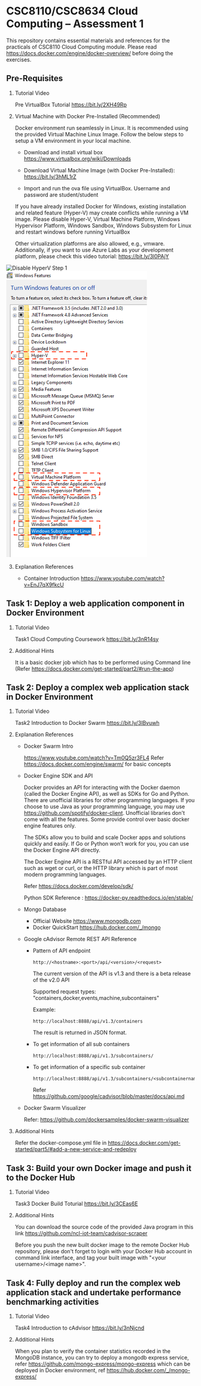 # CSC8110/CSC8634 Cloud Computing – Assessment 1
This repository contains essential materials and references for the practicals of CSC8110 Cloud Computing module. Please read https://docs.docker.com/engine/docker-overview/ before doing the exercises.

## Pre-Requisites
1. Tutorial Video 

	Pre VirtualBox Tutorial https://bit.ly/2XH49Rp

2. Virtual Machine with Docker Pre-Installed   (Recommended)

	Docker environment run seamlessly in Linux. It is recommended using the provided Virtual Machine Linux Image. Follow the below steps to setup a VM environment in your local machine.

	* Download and install virtual box https://www.virtualbox.org/wiki/Downloads

	* Download Virtual Machine Image (with Docker Pre-Installed): https://bit.ly/3hML1rZ

	* Import and run the ova file using VirtualBox. Username and password are student/student

	If you have already installed Docker for Windows, existing installation and related feature (Hyper-V) may create conflicts while running a VM image. Please disable Hyper-V, Virtual Machine Platform, Windows Hypervisor Platform, Windows Sandbox, Windows Subsystem for Linux and restart windows before running VirtualBox

	Other virtualization platforms are also allowed, e.g., vmware. Additionally, if you want to use Azure Labs as your development platform, please check this video tutorial:  <https://bit.ly/3l0PAjY>


![Disable HyperV Step 1](disableHyper-V-1.png?raw=true "Search for 'Turn Windows Features on or off'")
![Disable HyperV Step 2](disable-HyperV.png?raw=true "Disable Hyper-V")

3. Explanation References

	* Container Introduction <https://www.youtube.com/watch?v=EnJ7qX9fkcU>

## Task 1: Deploy a web application component in Docker Environment

1. Tutorial Video

	Task1 Cloud Computing Coursework https://bit.ly/3nR14sy

2. Additional Hints

	It is a basic docker job which has to be performed using Command line (Refer https://docs.docker.com/get-started/part2/#run-the-app)

## Task 2: Deploy a complex web application stack in Docker Environment

1. Tutorial Video

	Task2 Introduction to Docker Swarm https://bit.ly/3lBvuwh
2. Explanation References
	* Docker Swarm Intro 
		
		https://www.youtube.com/watch?v=Tm0Q5zr3FL4
		Refer https://docs.docker.com/engine/swarm/ for basic concepts
	* Docker Engine SDK and API

		Docker provides an API for interacting with the Docker daemon (called the Docker Engine API), as well as SDKs for Go and Python. There are unofficial libraries for other programming languages. If you choose to use Java as your programming language, you may use https://github.com/spotify/docker-client. Unofficial libraries don't come with all the features. Some provide control over basic docker engine features only.

		The SDKs allow you to build and scale Docker apps and solutions quickly and easily. If Go or Python won’t work for you, you can use the Docker Engine API directly.

		The Docker Engine API is a RESTful API accessed by an HTTP client such as wget or curl, or the HTTP library which is part of most modern programming languages.

		Refer https://docs.docker.com/develop/sdk/

		Python SDK Reference : https://docker-py.readthedocs.io/en/stable/
	
	* Mongo Database
		* Official Website
		https://www.mongodb.com
		* Docker QuickStart
		https://hub.docker.com/_/mongo

	* Google cAdvisor Remote REST API Reference
		* Pattern of API endpoint
			```
			http://<hostname>:<port>/api/<version>/<request>
			```
		
			The current version of the API is v1.3 and there is a beta release of the v2.0 API
		
    		Supported request types: &quot;containers,docker,events,machine,subcontainers&quot;
		
    		Example: 
			```
			http://localhost:8888/api/v1.3/containers
			```
    	
			The result is returned in JSON format.
		
		* To get information of all sub containers 
		
			```
			http://localhost:8888/api/v1.3/subcontainers/
			```
		
		* To get information of a specific sub container 
		
			```
			http://localhost:8888/api/v1.3/subcontainers/<subcontainername>
			```
		
			Refer https://github.com/google/cadvisor/blob/master/docs/api.md

	* Docker Swarm Visualizer

		Refer: https://github.com/dockersamples/docker-swarm-visualizer

3. Additional Hints

	Refer the docker-compose.yml file in https://docs.docker.com/get-started/part5/#add-a-new-service-and-redeploy 

## Task 3: Build your own Docker image and push it to the Docker Hub

1. Tutorial Video

	Task3 Docker Build Toturial <https://bit.ly/3CEas6E>

2. Additional Hints
	
	You can download the source code of the provided Java program in this link https://github.com/ncl-iot-team/cadvisor-scraper

	Before you push the new built docker image to the remote Docker Hub repository, please don't forget to login with your Docker Hub account in command link interface, and tag your built image with "&lt;your username&gt;/&lt;image name&gt;". 

## Task 4: Fully deploy and run the complex web application stack and undertake performance benchmarking activities

1. Tutorial Video

	Task4 Introduction to cAdvisor https://bit.ly/3nNjcnd

2. Additional Hints

	When you plan to verify the container statistics recorded in the MongoDB instance, you can try to deploy a mongodb express service, refer https://github.com/mongo-express/mongo-express which can be deployed in Docker environment, ref https://hub.docker.com/_/mongo-express/
